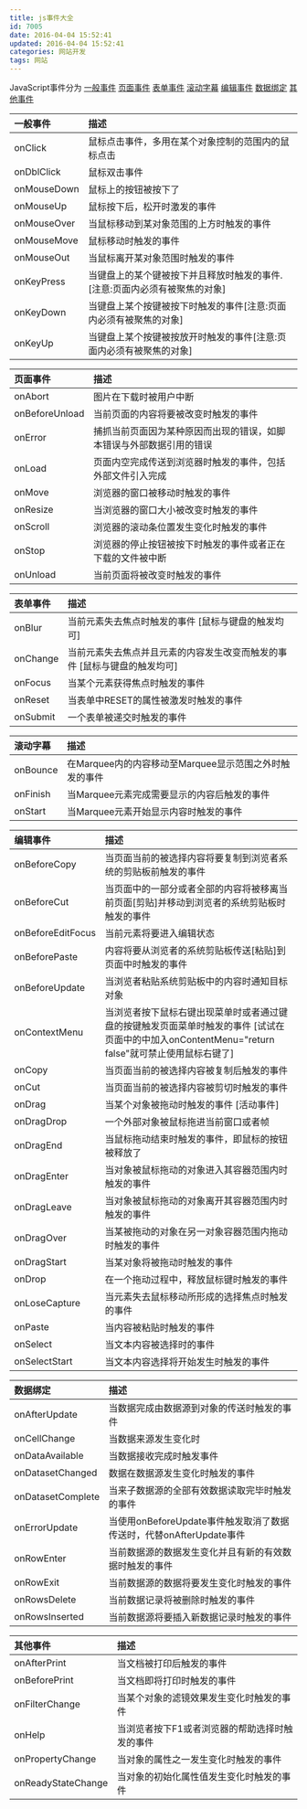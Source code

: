 ```yaml
---
title: js事件大全
id: 7005
date: 2016-04-04 15:52:41
updated: 2016-04-04 15:52:41
categories: 网站开发
tags: 网站
---
```


JavaScript事件分为 [一般事件](#1) [页面事件](#2) [表单事件](#3) [滚动字幕](#4) [编辑事件](#5) [数据绑定](#6) [其他事件](#7)
<!--more-->

一般事件	|描述<a name="1"></a>
:-----------|:------
onClick	|鼠标点击事件，多用在某个对象控制的范围内的鼠标点击
onDblClick	|鼠标双击事件
onMouseDown	|鼠标上的按钮被按下了
onMouseUp	|鼠标按下后，松开时激发的事件
onMouseOver	|当鼠标移动到某对象范围的上方时触发的事件
onMouseMove	|鼠标移动时触发的事件
onMouseOut	|当鼠标离开某对象范围时触发的事件
onKeyPress	|当键盘上的某个键被按下并且释放时触发的事件.[注意:页面内必须有被聚焦的对象]
onKeyDown	|当键盘上某个按键被按下时触发的事件[注意:页面内必须有被聚焦的对象]
onKeyUp	|当键盘上某个按键被按放开时触发的事件[注意:页面内必须有被聚焦的对象]

页面事件	|描述<a name="2"></a>
:-----------|:------
onAbort	|图片在下载时被用户中断
onBeforeUnload	|当前页面的内容将要被改变时触发的事件
onError	|捕抓当前页面因为某种原因而出现的错误，如脚本错误与外部数据引用的错误
onLoad	|页面内空完成传送到浏览器时触发的事件，包括外部文件引入完成
onMove	|浏览器的窗口被移动时触发的事件
onResize	|当浏览器的窗口大小被改变时触发的事件
onScroll	|浏览器的滚动条位置发生变化时触发的事件
onStop	|浏览器的停止按钮被按下时触发的事件或者正在下载的文件被中断
onUnload	|当前页面将被改变时触发的事件

表单事件	|描述<a name="3"></a>
:-----------|:------
onBlur	|当前元素失去焦点时触发的事件 [鼠标与键盘的触发均可]
onChange	|当前元素失去焦点并且元素的内容发生改变而触发的事件 [鼠标与键盘的触发均可]
onFocus	|当某个元素获得焦点时触发的事件
onReset	|当表单中RESET的属性被激发时触发的事件
onSubmit	|一个表单被递交时触发的事件

滚动字幕	|描述<a name="4"></a>
:-----------|:------
onBounce	|在Marquee内的内容移动至Marquee显示范围之外时触发的事件
onFinish	|当Marquee元素完成需要显示的内容后触发的事件
onStart	|当Marquee元素开始显示内容时触发的事件

编辑事件	|描述<a name="5"></a>
:-----------|:------
onBeforeCopy	|当页面当前的被选择内容将要复制到浏览者系统的剪贴板前触发的事件
onBeforeCut	|当页面中的一部分或者全部的内容将被移离当前页面[剪贴]并移动到浏览者的系统剪贴板时触发的事件
onBeforeEditFocus	|当前元素将要进入编辑状态
onBeforePaste	|内容将要从浏览者的系统剪贴板传送[粘贴]到页面中时触发的事件
onBeforeUpdate	|当浏览者粘贴系统剪贴板中的内容时通知目标对象
onContextMenu	|当浏览者按下鼠标右键出现菜单时或者通过键盘的按键触发页面菜单时触发的事件 [试试在页面中的中加入onContentMenu="return false"就可禁止使用鼠标右键了]
onCopy	|当页面当前的被选择内容被复制后触发的事件
onCut	|当页面当前的被选择内容被剪切时触发的事件
onDrag	|当某个对象被拖动时触发的事件 [活动事件]
onDragDrop	|一个外部对象被鼠标拖进当前窗口或者帧
onDragEnd	|当鼠标拖动结束时触发的事件，即鼠标的按钮被释放了
onDragEnter	|当对象被鼠标拖动的对象进入其容器范围内时触发的事件
onDragLeave	|当对象被鼠标拖动的对象离开其容器范围内时触发的事件
onDragOver	|当某被拖动的对象在另一对象容器范围内拖动时触发的事件
onDragStart	|当某对象将被拖动时触发的事件
onDrop	|在一个拖动过程中，释放鼠标键时触发的事件
onLoseCapture	|当元素失去鼠标移动所形成的选择焦点时触发的事件
onPaste	|当内容被粘贴时触发的事件
onSelect	|当文本内容被选择时的事件
onSelectStart	|当文本内容选择将开始发生时触发的事件


数据绑定 	|描述<a name="6"></a>
:-----------|:------
onAfterUpdate	|当数据完成由数据源到对象的传送时触发的事件
onCellChange	|当数据来源发生变化时
onDataAvailable	|当数据接收完成时触发事件
onDatasetChanged	|数据在数据源发生变化时触发的事件
onDatasetComplete	|当来子数据源的全部有效数据读取完毕时触发的事件
onErrorUpdate	|当使用onBeforeUpdate事件触发取消了数据传送时，代替onAfterUpdate事件
onRowEnter	|当前数据源的数据发生变化并且有新的有效数据时触发的事件
onRowExit	|当前数据源的数据将要发生变化时触发的事件
onRowsDelete	|当前数据记录将被删除时触发的事件
onRowsInserted	|当前数据源将要插入新数据记录时触发的事件

其他事件	|描述<a name="7"></a>
:-----------|:------
onAfterPrint	|当文档被打印后触发的事件
onBeforePrint	|当文档即将打印时触发的事件
onFilterChange	|当某个对象的滤镜效果发生变化时触发的事件
onHelp	|当浏览者按下F1或者浏览器的帮助选择时触发的事件
onPropertyChange	|当对象的属性之一发生变化时触发的事件
onReadyStateChange	|当对象的初始化属性值发生变化时触发的事件
